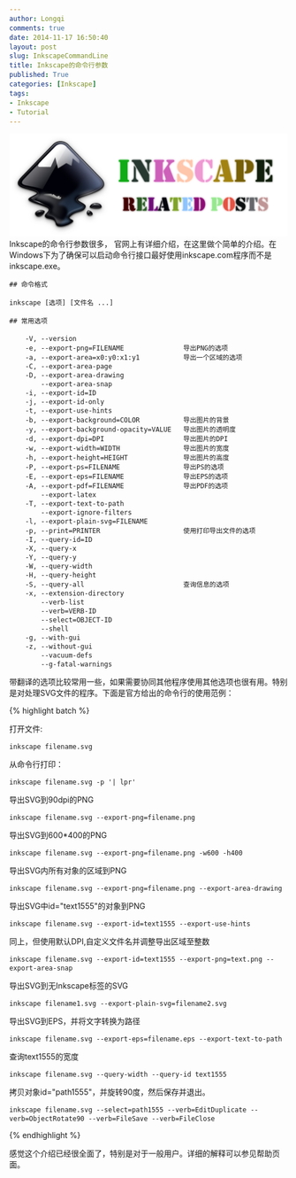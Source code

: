 ```yaml
---
author: Longqi
comments: true
date: 2014-11-17 16:50:40
layout: post
slug: InkscapeCommandLine
title: Inkscape的命令行参数
published: True
categories: [Inkscape]
tags:
- Inkscape
- Tutorial
---
```

![InkBatch](/public/images/inkscape.png)
Inkscape的命令行参数很多， 官网上有详细介绍，在这里做个简单的介绍。在Windows下为了确保可以启动命令行接口最好使用inkscape.com程序而不是inkscape.exe。

	## 命令格式

	inkscape [选项] [文件名 ...]

	## 常用选项

	    -V, --version
	    -e, --export-png=FILENAME				导出PNG的选项 
	    -a, --export-area=x0:y0:x1:y1  			导出一个区域的选项   
	    -C, --export-area-page
	    -D, --export-area-drawing
	        --export-area-snap
	    -i, --export-id=ID     
	    -j, --export-id-only     
	    -t, --export-use-hints
	    -b, --export-background=COLOR      		导出图片的背景
	    -y, --export-background-opacity=VALUE   导出图片的透明度
	    -d, --export-dpi=DPI              		导出图片的DPI
	    -w, --export-width=WIDTH          		导出图片的宽度
	    -h, --export-height=HEIGHT  			导出图片的高度
	    -P, --export-ps=FILENAME 				导出PS的选项 
	    -E, --export-eps=FILENAME 				导出EPS的选项 
	    -A, --export-pdf=FILENAME 				导出PDF的选项 
	        --export-latex
	    -T, --export-text-to-path
	        --export-ignore-filters
	    -l, --export-plain-svg=FILENAME
	    -p, --print=PRINTER 					使用打印导出文件的选项 
	    -I, --query-id=ID     
	    -X, --query-x
	    -Y, --query-y
	    -W, --query-width
	    -H, --query-height
	    -S, --query-all							查询信息的选项 
	    -x, --extension-directory
	        --verb-list
	        --verb=VERB-ID
	        --select=OBJECT-ID
	        --shell
	    -g, --with-gui                    
	    -z, --without-gui
	        --vacuum-defs
	        --g-fatal-warnings


带翻译的选项比较常用一些，如果需要协同其他程序使用其他选项也很有用。特别是对处理SVG文件的程序。下面是官方给出的命令行的使用范例：

{% highlight batch %}

打开文件:

    inkscape filename.svg
从命令行打印：

    inkscape filename.svg -p '| lpr'
导出SVG到90dpi的PNG

    inkscape filename.svg --export-png=filename.png
导出SVG到600*400的PNG

    inkscape filename.svg --export-png=filename.png -w600 -h400
导出SVG内所有对象的区域到PNG

    inkscape filename.svg --export-png=filename.png --export-area-drawing
导出SVG中id="text1555"的对象到PNG

    inkscape filename.svg --export-id=text1555 --export-use-hints
同上，但使用默认DPI,自定义文件名并调整导出区域至整数

    inkscape filename.svg --export-id=text1555 --export-png=text.png --export-area-snap
导出SVG到无Inkscape标签的SVG

    inkscape filename1.svg --export-plain-svg=filename2.svg
导出SVG到EPS，并将文字转换为路径

    inkscape filename.svg --export-eps=filename.eps --export-text-to-path
查询text1555的宽度

    inkscape filename.svg --query-width --query-id text1555
拷贝对象id="path1555"，并旋转90度，然后保存并退出。

    inkscape filename.svg --select=path1555 --verb=EditDuplicate --verb=ObjectRotate90 --verb=FileSave --verb=FileClose

{% endhighlight %}


感觉这个介绍已经很全面了，特别是对于一般用户。详细的解释可以参见帮助页面。
